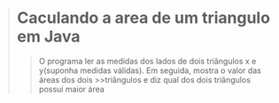 ># Caculando a area de um triangulo em Java
>
>>O programa ler as medidas dos lados de dois triângulos x e y(suponha medidas válidas). Em seguida, mostra  o valor das áreas dos dois >>triângulos e diz qual dos dois triângulos possui maior área 

